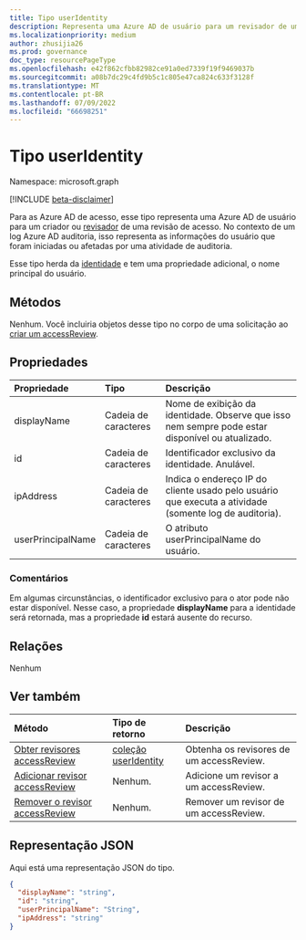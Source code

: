 ```yaml
---
title: Tipo userIdentity
description: Representa uma Azure AD de usuário para um revisador de uma revisão de acesso.
ms.localizationpriority: medium
author: zhusijia26
ms.prod: governance
doc_type: resourcePageType
ms.openlocfilehash: e42f862cfbb82982ce91a0ed7339f19f9469037b
ms.sourcegitcommit: a08b7dc29c4fd9b5c1c805e47ca824c633f3128f
ms.translationtype: MT
ms.contentlocale: pt-BR
ms.lasthandoff: 07/09/2022
ms.locfileid: "66698251"
---
```

# <a name="useridentity-type"></a>Tipo userIdentity

Namespace: microsoft.graph

[!INCLUDE [beta-disclaimer](../../includes/beta-disclaimer.md)]

Para as Azure AD de acesso, esse tipo representa uma Azure AD de usuário para um criador ou [revisador](accessreviews-root.md) de uma revisão de acesso.
No contexto de um log Azure AD auditoria, isso representa as informações do usuário que foram iniciadas ou afetadas por uma atividade de auditoria.

Esse tipo herda da [identidade](identity.md) e tem uma propriedade adicional, o nome principal do usuário.

## <a name="methods"></a>Métodos

Nenhum.  Você incluiria objetos desse tipo no corpo de uma solicitação ao [criar um accessReview](../api/accessreview-create.md).

## <a name="properties"></a>Propriedades

| Propriedade          | Tipo   | Descrição                                                                            |
|:------------------|:-------|:---------------------------------------------------------------------------------------|
| displayName       | Cadeia de caracteres | Nome de exibição da identidade. Observe que isso nem sempre pode estar disponível ou atualizado. |
| id                | Cadeia de caracteres | Identificador exclusivo da identidade. Anulável.                                                   |
| ipAddress         | Cadeia de caracteres | Indica o endereço IP do cliente usado pelo usuário que executa a atividade (somente log de auditoria). |
| userPrincipalName | Cadeia de caracteres | O atributo userPrincipalName do usuário.                                           |

### <a name="remarks"></a>Comentários

Em algumas circunstâncias, o identificador exclusivo para o ator pode não estar disponível. Nesse caso, a propriedade **displayName** para a identidade será retornada, mas a propriedade **id** estará ausente do recurso.

## <a name="relationships"></a>Relações

Nenhum

## <a name="see-also"></a>Ver também

| Método                                                                | Tipo de retorno                                | Descrição                             |
|:----------------------------------------------------------------------|:-------------------------------------------|:----------------------------------------|
| [Obter revisores accessReview](../api/accessreview-listreviewers.md)    | [coleção userIdentity](useridentity.md) | Obtenha os revisores de um accessReview.   |
| [Adicionar revisor accessReview](../api/accessreview-addreviewer.md)       | Nenhum.                                      | Adicione um revisor a um accessReview.      |
| [Remover o revisor accessReview](../api/accessreview-removereviewer.md) | Nenhum.                                      | Remover um revisor de um accessReview. |

## <a name="json-representation"></a>Representação JSON

Aqui está uma representação JSON do tipo.

<!-- {
  "blockType": "resource",
  "optionalProperties": [
"displayName", "thumbnails"
  ],
  "@odata.type": "microsoft.graph.userIdentity"
}-->

```json
{
  "displayName": "string",
  "id": "string",
  "userPrincipalName": "String",
  "ipAddress": "string"
}

```

<!--
{
  "type": "#page.annotation",
  "description": "userIdentity type",
  "keywords": "",
  "section": "documentation",
  "tocPath": "",
  "suppressions": []
}
-->


